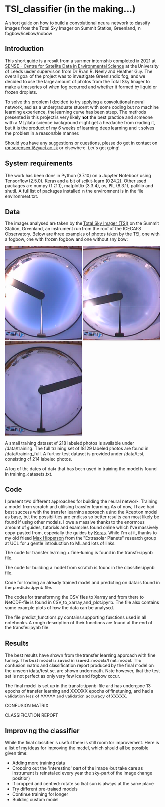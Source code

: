 # TSI_classifier (in the making...)
A short guide on how to build a convolutional neural network to classify images from the Total Sky Imager on Summit Station, Greenland, in fogbow/icebow/nobow

## Introduction
This short guide is a result from a summer internship completed in 2021 at [SENSE - Centre for Satellite Data in Environmental Science](https://eo-cdt.org) at the University of Leeds under supervision from Dr Ryan R. Neely and Heather Guy. The overall goal of the project was to investigate Greenlandic fog, and we decided to use the large amount of photos from the Total Sky Imager to make a timeseries of when fog occurred and whether it formed by liquid or frozen droplets. 

To solve this problem I decided to try applying a convolutional neural network, and as a undergraduate student with some coding but no machine learning experience, the learning curve has been steep. The methods presented in this project is very likely **not** the best practice and someone with a ML/data science background might get a headache from reading it, but it is the product of my 6 weeks of learning deep learning and it solves the problem in a reasonable manner. 

Should you have any suggestions or questions, please do get in contact on tor.sorensen.18@ucl.ac.uk or elsewhere. Let's get going!

## System requirements

The work has been done in Python (3.7.10) on a Jupyter Notebook using Tensorflow (2.5.0), Keras and a bit of scikit-learn (0.24.2). Other used packages are numpy (1.21.1), matplotlib (3.3.4), os, PIL (8.3.1), pathlib and shutil. A full list of packages installed in the environment is in the file environment.txt.

## Data

The images analysed are taken by the [Total Sky Imager (TSI)](ftp://ftp1.esrl.noaa.gov/psd3/arctic/summit/tsi/0_docs/Summit_Datagrams_totalskyimager.pdf) on the Summit Station, Greenland, an instrument run from the roof of the ICECAPS Observatory. Below are three examples of photos taken by the TSI, one with a fogbow, one with frozen fogbow and one without any bow:

<img src="/data/examples/fogbow.jpg" alt="fogbow" width="250"/> <img src="/data/examples/iceoptics.jpg" alt="iceoptics" width="250"/> <img src="/data/examples/no_optics.jpg" alt="no_optics" width="250"/>

A small training dataset of 218 labeled photos is available under /data/training. The full training set of 18129 labeled photos are found in /data/training_full. A further test dataset is provided under /data/test, consisting of 214 labeled photos.

A log of the dates of data that has been used in training the model is found in training_datasets.txt.

## Code

I present two different approaches for building the neural network: Training a model from scratch and utilising transfer learning. As of now, I have had best success with the transfer learning approach using the Xception model as base, but the possibilities are endless so better results can most likely be found if using other models. I owe a massive thanks to the enormous amount of guides, tutorials and examples found online which I've massively copy-pasted from, especially the guides by [Keras](https://keras.io/guides/). While I'm at it, thanks to my old friend [Max Hipperson](https://www.ucl.ac.uk/astrophysics/max-hipperson-phd-student) from the "Extrasolar Planets" research group at UCL for a gentle introduction to ML and lots of links.

The code for transfer learning + fine-tuning is found in the transfer.ipynb file.

The code for building a model from scratch is found in the classifier.ipynb file.

Code for loading an already trained model and predicting on data is found in the predictor.ipynb file.

The codes for transforming the CSV files to Xarray and from there to NetCDF-file is found in CSV_to_xarray_and_plot.ipynb. The file also contains some example plots of how the data can be analysed. 

The file predict_functions.py contains supporting functions used in all notebooks. A rough description of their functions are found at the end of the transfer.ipynb file.

## Results

The best results have shown from the transfer learning approach with fine tuning. The best model is saved in /saved_models/final_model. The confusion matrix and classification report produced by the final model on the unseen /data/test set are shown underneath. Note however, that the test set is not perfect as only very few ice and fogbow occur. 

The final model is set up in the transfer.ipynb-file and has undergone 13 epochs of transfer learning and XXXXXX epochs of finetuning, and had a validation loss of XXXXX and validation accuracy of XXXXX.

CONFUSION MATRIX 

CLASSIFICATION REPORT

## Improving the classifier

While the final classifier is useful there is still room for improvement. Here is a list of my ideas for improving the model, which should all be possible given time:

* Adding more training data
* Cropping out the 'interesting' part of the image (but take care as instrument is reinstalled every year the sky-part of the image change position)
* If cropped and centred: rotate so that sun is always at the same place
* Try different pre-trained models
* Continue training for longer
* Building custom model